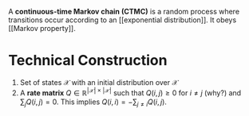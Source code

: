 A **continuous-time Markov chain (CTMC)** is a random process where transitions occur according to an [[exponential distribution]]. It obeys [[Markov property]].

# Technical Construction

1. Set of states $\mathcal{X}$ with an initial distribution over $\mathcal{X}$
2. A **rate matrix** $Q \in \mathbb{R}^{ |\mathcal{X}| \times |\mathcal{X}| }$ such that $Q(i,j) \geqslant 0$ for $i \neq j$ (why?) and $\sum_j Q(i, j) = 0$. This implies $Q(i,i) = -\sum_{j \neq i}Q(i, j)$.